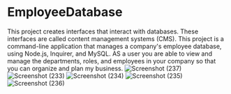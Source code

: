 # EmployeeDatabase
This project creates interfaces that interact with databases. These interfaces are called content management systems (CMS). 
This project is a command-line application that manages a company's employee database, using Node.js, Inquirer, and MySQL. 
AS a user you are able to view and manage the departments, roles, and employees in your company so that you can organize and plan my business.
![Screenshot (237)](https://user-images.githubusercontent.com/78454014/119574055-be390600-bd7a-11eb-9e9c-b7e20d25920a.png)
![Screenshot (233)](https://user-images.githubusercontent.com/78454014/119574061-bf6a3300-bd7a-11eb-87e7-912c0356ea3b.png)
![Screenshot (234)](https://user-images.githubusercontent.com/78454014/119574060-bed19c80-bd7a-11eb-8d95-e69568a46997.png)
![Screenshot (235)](https://user-images.githubusercontent.com/78454014/119574059-bed19c80-bd7a-11eb-96f2-04104cacee8a.png)
![Screenshot (236)](https://user-images.githubusercontent.com/78454014/119574058-bed19c80-bd7a-11eb-860a-91359d387984.png)




